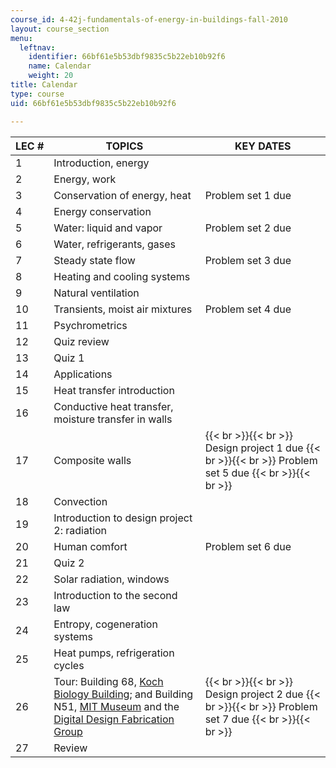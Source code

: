 ```yaml
---
course_id: 4-42j-fundamentals-of-energy-in-buildings-fall-2010
layout: course_section
menu:
  leftnav:
    identifier: 66bf61e5b53dbf9835c5b22eb10b92f6
    name: Calendar
    weight: 20
title: Calendar
type: course
uid: 66bf61e5b53dbf9835c5b22eb10b92f6

---
```


| LEC # | TOPICS | KEY DATES |
| --- | --- | --- |
| 1 | Introduction, energy | &nbsp; |
| 2 | Energy, work | &nbsp; |
| 3 | Conservation of energy, heat | Problem set 1 due |
| 4 | Energy conservation | &nbsp; |
| 5 | Water: liquid and vapor | Problem set 2 due |
| 6 | Water, refrigerants, gases | &nbsp; |
| 7 | Steady state flow | Problem set 3 due |
| 8 | Heating and cooling systems | &nbsp; |
| 9 | Natural ventilation | &nbsp; |
| 10 | Transients, moist air mixtures | Problem set 4 due |
| 11 | Psychrometrics | &nbsp; |
| 12 | Quiz review | &nbsp; |
| 13 | Quiz 1 | &nbsp; |
| 14 | Applications | &nbsp; |
| 15 | Heat transfer introduction | &nbsp; |
| 16 | Conductive heat transfer, moisture transfer in walls | &nbsp; |
| 17 | Composite walls |  {{< br >}}{{< br >}} Design project 1 due {{< br >}}{{< br >}} Problem set 5 due {{< br >}}{{< br >}}  |
| 18 | Convection | &nbsp; |
| 19 | Introduction to design project 2: radiation | &nbsp; |
| 20 | Human comfort | Problem set 6 due |
| 21 | Quiz 2 | &nbsp; |
| 22 | Solar radiation, windows | &nbsp; |
| 23 | Introduction to the second law | &nbsp; |
| 24 | Entropy, cogeneration systems | &nbsp; |
| 25 | Heat pumps, refrigeration cycles | &nbsp; |
| 26 | Tour: Building 68, [Koch Biology Building](http://whereis.mit.edu/?go=68); and Building N51, [MIT Museum](http://web.mit.edu/museum/) and the [Digital Design Fabrication Group](http://ddf.mit.edu/) |  {{< br >}}{{< br >}} Design project 2 due {{< br >}}{{< br >}} Problem set 7 due {{< br >}}{{< br >}}  |
| 27 | Review |